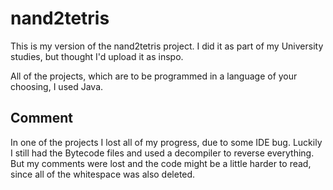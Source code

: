 # nand2tetris

This is my version of the nand2tetris project. I did it as part of my University studies, but thought I'd upload it as inspo. 

All of the projects, which are to be programmed in a language of your choosing, I used Java.

## Comment

In one of the projects I lost all of my progress, due to some IDE bug. Luckily I still had the Bytecode files and used a decompiler to reverse everything. But my comments were lost and the code might be a little harder to read, since all of the whitespace was also deleted.

